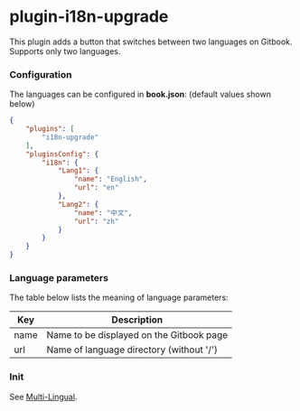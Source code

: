 # plugin-i18n-upgrade

This plugin adds a button that switches between two languages on Gitbook. Supports only two languages.

### Configuration

The languages can be configured in **book.json**: (default values shown below)

```json
{
    "plugins": [
        "i18n-upgrade"
    ],
    "pluginsConfig": {
        "i18n": {
            "Lang1": {
                "name": "English",
                "url": "en"
            },
            "Lang2": {
                "name": "中文",
                "url": "zh"
            }
        }
    }
}
```

### Language parameters

The table below lists the meaning of language parameters:

Key | Description
---|---
name | Name to be displayed on the Gitbook page
url | Name of language directory (without '/')

### Init

See [Multi-Lingual](https://toolchain.gitbook.com/languages.html).